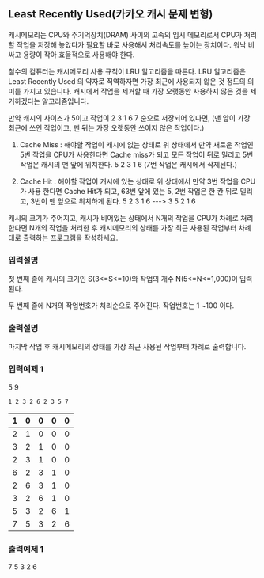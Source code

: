 ## Least Recently Used(카카오 캐시 문제 변형)

캐시메모리는 CPU와 주기억장치(DRAM) 사이의 고속의 임시 메모리로서
CPU가 처리할 작업을 저장해 놓았다가 필요할 바로 사용해서 처리속도를 높이는 장치이다.
워낙 비싸고 용량이 작아 효율적으로 사용해야 한다.

철수의 컴퓨터는 캐시메모리 사용 규칙이 LRU 알고리즘을 따른다.
LRU 알고리즘은 Least Recently Used 의 약자로 직역하자면 가장 최근에 사용되지 않은 것 정도의 의미를 가지고 있습니다.
캐시에서 작업을 제거할 때 가장 오랫동안 사용하지 않은 것을 제거하겠다는 알고리즘입니다.

만약 캐시의 사이즈가 5이고 작업이 2 3 1 6 7 순으로 저장되어 있다면,
(맨 앞이 가장 최근에 쓰인 작업이고, 맨 뒤는 가장 오랫동안 쓰이지 않은 작업이다.)

1. Cache Miss : 해야할 작업이 캐시에 없는 상태로 위 상태에서 만약 새로운 작업인
   5번 작업을 CPU가 사용한다면 Cache miss가 되고 모든 작업이 뒤로 밀리고 5번작업은 캐시의 맨 앞에 위치한다.
   5 2 3 1 6 (7번 작업은 캐시에서 삭제된다.)

2. Cache Hit : 해야할 작업이 캐시에 있는 상태로 위 상태에서 만약 3번 작업을
   CPU가 사용 한다면 Cache Hit가 되고, 63번 앞에 있는 5, 2번 작업은 한 칸 뒤로 밀리고, 3번이 맨 앞으로 위치하게 된다.
   5 2 3 1 6 ---> 3 5 2 1 6

캐시의 크기가 주어지고, 캐시가 비어있는 상태에서 N개의 작업을 CPU가 차례로 처리한다면
N개의 작업을 처리한 후 캐시메모리의 상태를 가장 최근 사용된 작업부터 차례대로 출력하는 프로그램을 작성하세요.

### 입력설명

첫 번째 줄에 캐시의 크기인 S(3<=S<=10)와 작업의 개수 N(5<=N<=1,000)이 입력된다.

두 번째 줄에 N개의 작업번호가 처리순으로 주어진다. 작업번호는 1 ~100 이다.

### 출력설명

마지막 작업 후 캐시메모리의 상태를 가장 최근 사용된 작업부터 차례로 출력합니다.

### 입력예제 1

5 9
```
1 2 3 2 6 2 3 5 7
```

| 1   | 0   | 0   | 0   | 0   |
| --- | --- | --- | --- | --- |
| 2   | 1   | 0   | 0   | 0   |
| 3   | 2   | 1   | 0   | 0   |
| 2   | 3   | 1   | 0   | 0   |
| 6   | 2   | 3   | 1   | 0   |
| 2   | 6   | 3   | 1   | 0   |
| 3   | 2   | 6   | 1   | 0   |
| 5   | 3   | 2   | 6   | 1   |
| 7   | 5   | 3   | 2   | 6   |

### 출력예제 1

7 5 3 2 6
